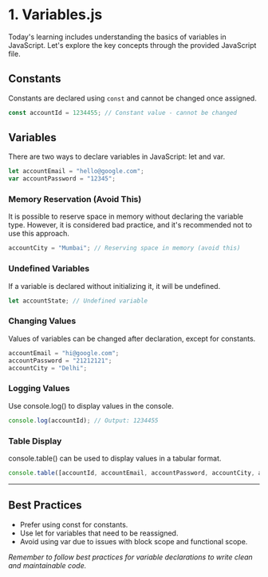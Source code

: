 # 1. Variables.js

Today's learning includes understanding the basics of variables in JavaScript. Let's explore the key concepts through the provided JavaScript file.

## Constants

Constants are declared using `const` and cannot be changed once assigned.

```javascript
const accountId = 1234455; // Constant value - cannot be changed
```

## Variables
There are two ways to declare variables in JavaScript: let and var.

```javascript
let accountEmail = "hello@google.com";
var accountPassword = "12345";
```

### Memory Reservation (Avoid This)
It is possible to reserve space in memory without declaring the variable type. However, it is considered bad practice, and it's recommended not to use this approach.

```javascript
accountCity = "Mumbai"; // Reserving space in memory (avoid this)
```

### Undefined Variables
If a variable is declared without initializing it, it will be undefined.

```javascript
let accountState; // Undefined variable
```

### Changing Values
Values of variables can be changed after declaration, except for constants.

```javascript
accountEmail = "hi@google.com";
accountPassword = "21212121";
accountCity = "Delhi";
```

### Logging Values
Use console.log() to display values in the console.

```javascript
console.log(accountId); // Output: 1234455
```

### Table Display
console.table() can be used to display values in a tabular format.

```javascript
console.table([accountId, accountEmail, accountPassword, accountCity, accountState]);
```

<hr>

## Best Practices
- Prefer using const for constants.
- Use let for variables that need to be reassigned.
- Avoid using var due to issues with block scope and functional scope.

_Remember to follow best practices for variable declarations to write clean and maintainable code._
